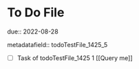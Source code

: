 # To Do File

due:: 2022-08-28

metadatafield:: todoTestFile_1425_5

- [ ] Task of todoTestFile_1425 1 [[Query me]]
